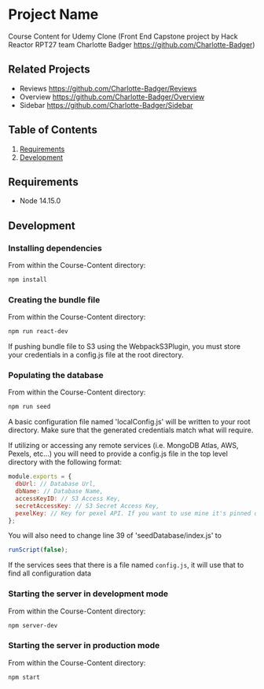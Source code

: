 # Project Name
Course Content for Udemy Clone (Front End Capstone project by Hack Reactor RPT27 team Charlotte Badger https://github.com/Charlotte-Badger)

## Related Projects
- Reviews
https://github.com/Charlotte-Badger/Reviews
- Overview
https://github.com/Charlotte-Badger/Overview
- Sidebar
https://github.com/Charlotte-Badger/Sidebar

## Table of Contents

1. [Requirements](#requirements)
1. [Development](#development)


## Requirements
- Node 14.15.0

## Development

### Installing dependencies
From within the Course-Content directory:
```sh
npm install
```
### Creating the bundle file
From within the Course-Content directory:
```sh
npm run react-dev
```

If pushing bundle file to S3 using the WebpackS3Plugin, you must store your credentials in a config.js file at the root directory.

### Populating the database
From within the Course-Content directory:
```sh
npm run seed
```

A basic configuration file named 'localConfig.js' will be written to your root directory. Make sure that the generated credentials match what will require.

If utilizing or accessing any remote services (i.e. MongoDB Atlas, AWS, Pexels, etc...) you will need to provide a config.js file in the top level directory with the following format:

```javascript
module.exports = {
  dbUrl: // Database Url,
  dbName: // Database Name,
  accessKeyID: // S3 Access Key,
  secretAccessKey: // S3 Secret Access Key,
  pexelKey: // Key for pexel API. If you want to use mine it's pinned on the Charlotte-Badger Slack Channel
};
```

 You will also need to change line 39 of 'seedDatabase/index.js' to
 ```javascript
 runScript(false);
 ```

If the services sees that there is a file named `config.js`, it will use that to find all configuration data

### Starting the server in development mode
From within the Course-Content directory:
```sh
npm server-dev
```

### Starting the server in production mode
From within the Course-Content directory:
```sh
npm start
```